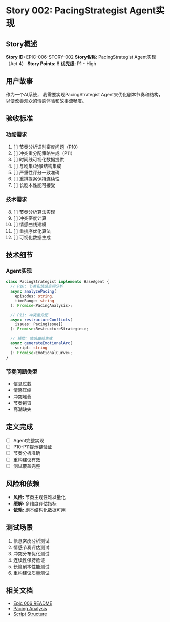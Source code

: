# Story 002: PacingStrategist Agent实现

## Story概述
**Story ID:** EPIC-006-STORY-002
**Story名称:** PacingStrategist Agent实现（Act 4）
**Story Points:** 8
**优先级:** P1 - High

## 用户故事
作为一个AI系统，
我需要实现PacingStrategist Agent来优化剧本节奏和结构，
以便改善观众的情感体验和故事流畅度。

## 验收标准

### 功能需求
1. [ ] 节奏分析识别密度问题（P10）
2. [ ] 冲突重分配策略生成（P11）
3. [ ] 时间线可视化数据提供
4. [ ] 与剧集/场景结构集成
5. [ ] 严重性评分一致准确
6. [ ] 重排提案保持连续性
7. [ ] 长剧本性能可接受

### 技术需求
8. [ ] 节奏分析算法实现
9. [ ] 冲突密度计算
10. [ ] 情感曲线建模
11. [ ] 重排序优化算法
12. [ ] 可视化数据生成

## 技术细节

### Agent实现
```typescript
class PacingStrategist implements BaseAgent {
  // P10: 节奏和情感空间分析
  async analyzePacing(
    episodes: string,
    timeRange: string
  ): Promise<PacingAnalysis>;

  // P11: 冲突重分配
  async restructureConflicts(
    issues: PacingIssue[]
  ): Promise<RestructureStrategies>;

  // 辅助: 情感曲线生成
  async generateEmotionalArc(
    script: string
  ): Promise<EmotionalCurve>;
}
```

### 节奏问题类型
- 信息过载
- 情感压缩
- 冲突堆叠
- 节奏拖沓
- 高潮缺失

## 定义完成
- [ ] Agent完整实现
- [ ] P10-P11提示链验证
- [ ] 节奏分析准确
- [ ] 重构建议有效
- [ ] 测试覆盖完整

## 风险和依赖
- **风险:** 节奏主观性难以量化
- **缓解:** 多维度评估指标
- **依赖:** 剧本结构化数据可用

## 测试场景
1. 信息密度分析测试
2. 情感节奏评估测试
3. 冲突分布优化测试
4. 连续性保持验证
5. 长篇剧本性能测试
6. 重构建议质量测试

## 相关文档
- [Epic 006 README](./README.md)
- [Pacing Analysis](../../../lib/agents/pacing/)
- [Script Structure](../../../docs/script-structure.md)